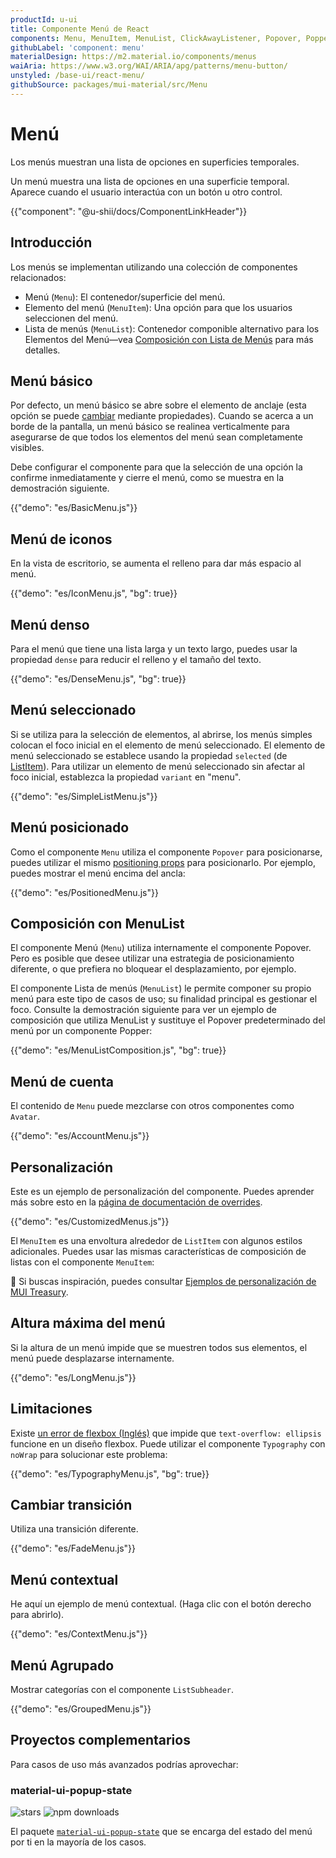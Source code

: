 ```yaml
---
productId: u-ui
title: Componente Menú de React
components: Menu, MenuItem, MenuList, ClickAwayListener, Popover, Popper
githubLabel: 'component: menu'
materialDesign: https://m2.material.io/components/menus
waiAria: https://www.w3.org/WAI/ARIA/apg/patterns/menu-button/
unstyled: /base-ui/react-menu/
githubSource: packages/mui-material/src/Menu
---
```


# Menú

<p class="description">Los menús muestran una lista de opciones en superficies temporales.</p>

Un menú muestra una lista de opciones en una superficie temporal. Aparece cuando el usuario interactúa con un botón u otro control.

{{"component": "@u-shii/docs/ComponentLinkHeader"}}

## Introducción

Los menús se implementan utilizando una colección de componentes relacionados:

- Menú (`Menu`): El contenedor/superficie del menú.
- Elemento del menú (`MenuItem`): Una opción para que los usuarios seleccionen del menú.
- Lista de menús (`MenuList`): Contenedor componible alternativo para los Elementos del Menú—vea [Composición con Lista de Menús](#composición-con-lista-de-menús) para más detalles.

## Menú básico

Por defecto, un menú básico se abre sobre el elemento de anclaje (esta opción se puede [cambiar](#posicionamiento-del-menú) mediante propiedades). Cuando se acerca a un borde de la pantalla, un menú básico se realinea verticalmente para asegurarse de que todos los elementos del menú sean completamente visibles.

Debe configurar el componente para que la selección de una opción la confirme inmediatamente y cierre el menú, como se muestra en la demostración siguiente.

{{"demo": "es/BasicMenu.js"}}

## Menú de iconos

En la vista de escritorio, se aumenta el relleno para dar más espacio al menú.

{{"demo": "es/IconMenu.js", "bg": true}}

## Menú denso

Para el menú que tiene una lista larga y un texto largo, puedes usar la propiedad `dense` para reducir el relleno y el tamaño del texto.

{{"demo": "es/DenseMenu.js", "bg": true}}

## Menú seleccionado

Si se utiliza para la selección de elementos, al abrirse, los menús simples colocan el foco inicial en el elemento de menú seleccionado.
El elemento de menú seleccionado se establece usando la propiedad `selected` (de [ListItem](/u_ui/u-ui/api/list-item/)).
Para utilizar un elemento de menú seleccionado sin afectar al foco inicial, establezca la propiedad `variant` en "menu".

{{"demo": "es/SimpleListMenu.js"}}

## Menú posicionado

Como el componente `Menu` utiliza el componente `Popover` para posicionarse, puedes utilizar el mismo [positioning props](/u_ui/u-ui/react-popover/#zona-de-juegos) para posicionarlo.
Por ejemplo, puedes mostrar el menú encima del ancla:

{{"demo": "es/PositionedMenu.js"}}

## Composición con MenuList

El componente Menú (`Menu`) utiliza internamente el componente Popover.
Pero es posible que desee utilizar una estrategia de posicionamiento diferente, o que prefiera no bloquear el desplazamiento, por ejemplo.

El componente Lista de menús (`MenuList`) le permite componer su propio menú para este tipo de casos de uso; su finalidad principal es gestionar el foco.
Consulte la demostración siguiente para ver un ejemplo de composición que utiliza MenuList y sustituye el Popover predeterminado del menú por un componente Popper:

{{"demo": "es/MenuListComposition.js", "bg": true}}

## Menú de cuenta

El contenido de `Menu` puede mezclarse con otros componentes como `Avatar`.

{{"demo": "es/AccountMenu.js"}}

## Personalización

Este es un ejemplo de personalización del componente.
Puedes aprender más sobre esto en la [página de documentación de overrides](/u_ui/u-ui/customization/how-to-customize/).

{{"demo": "es/CustomizedMenus.js"}}

El `MenuItem` es una envoltura alrededor de `ListItem` con algunos estilos adicionales.
Puedes usar las mismas características de composición de listas con el componente `MenuItem`:

🎨 Si buscas inspiración, puedes consultar [Ejemplos de personalización de MUI Treasury](https://mui-treasury.com/?path=/docs/menu-introduction--docs).

## Altura máxima del menú

Si la altura de un menú impide que se muestren todos sus elementos, el menú puede desplazarse internamente.

{{"demo": "es/LongMenu.js"}}

## Limitaciones

Existe [un error de flexbox (Inglés)](https://issues.chromium.org/issues/40344463) que impide que `text-overflow: ellipsis` funcione en un diseño flexbox.
Puede utilizar el componente `Typography` con `noWrap` para solucionar este problema:

{{"demo": "es/TypographyMenu.js", "bg": true}}

## Cambiar transición

Utiliza una transición diferente.

{{"demo": "es/FadeMenu.js"}}

## Menú contextual

He aquí un ejemplo de menú contextual. (Haga clic con el botón derecho para abrirlo).

{{"demo": "es/ContextMenu.js"}}

## Menú Agrupado

Mostrar categorías con el componente `ListSubheader`.

{{"demo": "es/GroupedMenu.js"}}

## Proyectos complementarios

Para casos de uso más avanzados podrías aprovechar:

### material-ui-popup-state

![stars](https://img.shields.io/github/stars/jcoreio/material-ui-popup-state?style=social&label=Star)
![npm downloads](https://img.shields.io/npm/dm/material-ui-popup-state.svg)

El paquete [`material-ui-popup-state`](https://github.com/jcoreio/material-ui-popup-state) que se encarga del estado del menú por ti en la mayoría de los casos.